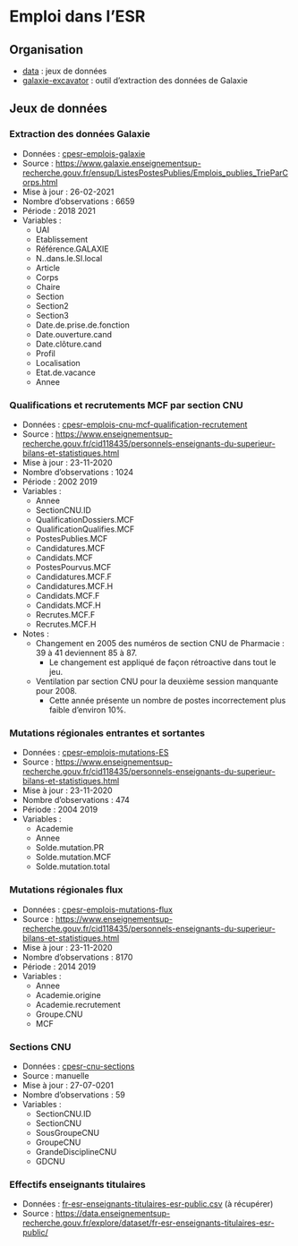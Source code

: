 Emploi dans l’ESR
================

## Organisation

-   [data](data/) : jeux de données
-   [galaxie-excavator](galaxie-excavator/) : outil d’extraction des
    données de Galaxie

## Jeux de données

### Extraction des données Galaxie

-   Données :
    [cpesr-emplois-galaxie](data/%20cpesr-emplois-galaxie%20.csv)
-   Source :
    <https://www.galaxie.enseignementsup-recherche.gouv.fr/ensup/ListesPostesPublies/Emplois_publies_TrieParCorps.html>
-   Mise à jour : 26-02-2021
-   Nombre d’observations : 6659
-   Période : 2018 2021
-   Variables :
    -   UAI
    -   Etablissement
    -   Référence.GALAXIE
    -   N..dans.le.SI.local
    -   Article
    -   Corps
    -   Chaire
    -   Section
    -   Section2
    -   Section3
    -   Date.de.prise.de.fonction
    -   Date.ouverture.cand
    -   Date.clôture.cand
    -   Profil
    -   Localisation
    -   Etat.de.vacance
    -   Annee

### Qualifications et recrutements MCF par section CNU

-   Données :
    [cpesr-emplois-cnu-mcf-qualification-recrutement](data/%20cpesr-emplois-cnu-mcf-qualification-recrutement%20.csv)
-   Source :
    <https://www.enseignementsup-recherche.gouv.fr/cid118435/personnels-enseignants-du-superieur-bilans-et-statistiques.html>
-   Mise à jour : 23-11-2020
-   Nombre d’observations : 1024
-   Période : 2002 2019
-   Variables :
    -   Annee
    -   SectionCNU.ID
    -   QualificationDossiers.MCF
    -   QualificationQualifies.MCF
    -   PostesPublies.MCF
    -   Candidatures.MCF
    -   Candidats.MCF
    -   PostesPourvus.MCF
    -   Candidatures.MCF.F
    -   Candidatures.MCF.H
    -   Candidats.MCF.F
    -   Candidats.MCF.H
    -   Recrutes.MCF.F
    -   Recrutes.MCF.H
-   Notes :
    -   Changement en 2005 des numéros de section CNU de Pharmacie : 39
        à 41 deviennent 85 à 87.
        -   Le changement est appliqué de façon rétroactive dans tout le
            jeu.
    -   Ventilation par section CNU pour la deuxième session manquante
        pour 2008.
        -   Cette année présente un nombre de postes incorrectement plus
            faible d’environ 10%.

### Mutations régionales entrantes et sortantes

-   Données :
    [cpesr-emplois-mutations-ES](data/%20cpesr-emplois-mutations-ES%20.csv)
-   Source :
    <https://www.enseignementsup-recherche.gouv.fr/cid118435/personnels-enseignants-du-superieur-bilans-et-statistiques.html>
-   Mise à jour : 23-11-2020
-   Nombre d’observations : 474
-   Période : 2004 2019
-   Variables :
    -   Academie
    -   Annee
    -   Solde.mutation.PR
    -   Solde.mutation.MCF
    -   Solde.mutation.total

### Mutations régionales flux

-   Données :
    [cpesr-emplois-mutations-flux](data/%20cpesr-emplois-mutations-flux%20.csv)
-   Source :
    <https://www.enseignementsup-recherche.gouv.fr/cid118435/personnels-enseignants-du-superieur-bilans-et-statistiques.html>
-   Mise à jour : 23-11-2020
-   Nombre d’observations : 8170
-   Période : 2014 2019
-   Variables :
    -   Annee
    -   Academie.origine
    -   Academie.recrutement
    -   Groupe.CNU
    -   MCF

### Sections CNU

-   Données : [cpesr-cnu-sections](data/%20cpesr-cnu-sections%20.csv)
-   Source : manuelle
-   Mise à jour : 27-07-0201
-   Nombre d’observations : 59
-   Variables :
    -   SectionCNU.ID
    -   SectionCNU
    -   SousGroupeCNU
    -   GroupeCNU
    -   GrandeDisciplineCNU
    -   GDCNU

### Effectifs enseignants titulaires

-   Données :
    [fr-esr-enseignants-titulaires-esr-public.csv](https://data.enseignementsup-recherche.gouv.fr/explore/dataset/fr-esr-enseignants-titulaires-esr-public/download/?format=csv&timezone=Europe/Berlin&lang=fr&use_labels_for_header=true&csv_separator=%3B)
    (à récupérer)
-   Source :
    <https://data.enseignementsup-recherche.gouv.fr/explore/dataset/fr-esr-enseignants-titulaires-esr-public/>
